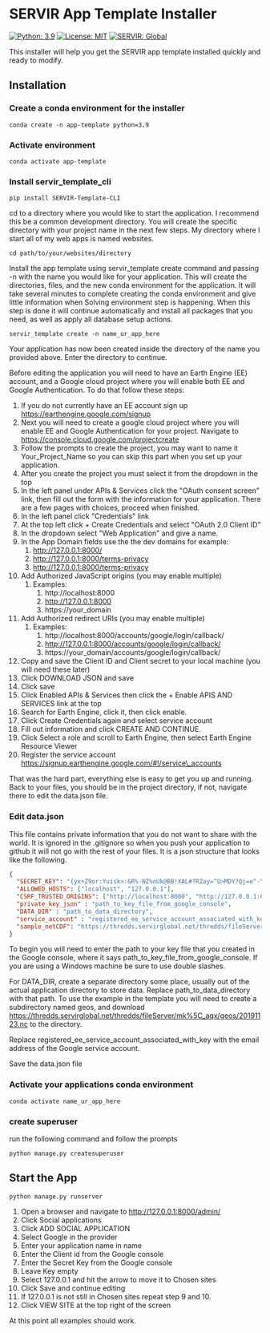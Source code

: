 # SERVIR App Template Installer

[![Python: 3.9](https://img.shields.io/badge/python-3.9-blue.svg)](https://www.python.org/)
[![License: MIT](https://img.shields.io/badge/License-MIT-yellow.svg)](https://opensource.org/licenses/MIT)
[![SERVIR: Global](https://img.shields.io/badge/SERVIR-Global-green)](https://servirglobal.net)

This installer will help you get the SERVIR app template installed quickly and ready to modify.

## Installation
### Create a conda environment for the installer
```shell
conda create -n app-template python=3.9
```
### Activate environment
```shell
conda activate app-template
```
### Install servir_template_cli
```shell
pip install SERVIR-Template-CLI
```
cd to a directory where you would like to start the application.  I recommend this be a common development directory. 
You will create the specific directory with your project name in the next few steps. My directory where I start all 
of my web apps is named websites.  
```shell
cd path/to/your/websites/directory
```
Install the app template using servir_template create command and passing -n with the name you 
would like for your application.  This will create the directories, files, and the new conda environment
for the application.  It will take several minutes to complete creating the conda environment and give little 
information when Solving environment step is happening.  When this step is done it will continue automatically
and install all packages that you need, as well as apply all database setup actions.
```shell
servir_template create -n name_ur_app_here
```

Your application has now been created inside the directory of the name you provided above.  Enter the directory
to continue.

Before editing the application you will need to have an Earth Engine (EE) account, and a Google cloud project where 
you will enable both EE and Google Authentication.  To do that follow these steps:
1) If you do not currently have an EE account sign up https://earthengine.google.com/signup
2) Next you will need to create a google cloud project where you will enable EE and Google Authentication for your project. Navigate to https://console.cloud.google.com/projectcreate
3) Follow the prompts to create the project, you may want to name it Your_Project_Name so you can skip this part when you set up your application.
4) After you create the project you must select it from the dropdown in the top
5) In the left panel under APIs & Services click the "OAuth consent screen" link, then fill out the form with the information for your application. There are a few pages with choices, proceed when finished.
6) In the left panel click "Credentials" link
7) At the top left click + Create Credentials and select "OAuth 2.0 Client ID"
8) In the dropdown select "Web Application" and give a name.
9) In the App Domain fields use the the dev domains for example:
   1) http://127.0.0.1:8000/
   2) http://127.0.0.1:8000/terms-privacy
   3) http://127.0.0.1:8000/terms-privacy
10) Add Authorized JavaScript origins (you may enable multiple)
    1) Examples:
       1) http://localhost:8000
       2) http://127.0.0.1:8000
       3) https://your_domain
11) Add Authorized redirect URIs (you may enable multiple)
    1) Examples:
       1) http://localhost:8000/accounts/google/login/callback/
       2) http://127.0.0.1:8000/accounts/google/login/callback/
       3) https://your_domain/accounts/google/login/callback/
12) Copy and save the Client ID and Client secret to your local machine (you will need these later)
13) Click DOWNLOAD JSON and save
14) Click save
15) Click Enabled APIs & Services then click the + Enable APIS AND SERVICES link at the top
16) Search for Earth Engine, click it, then click enable.
17) Click Create Credentials again and select service account
18) Fill out information and click CREATE AND CONTINUE.
19) Click Select a role and scroll to Earth Engine, then select Earth Engine Resource Viewer
20) Register the service account https://signup.earthengine.google.com/#!/service\_accounts

That was the hard part, everything else is easy to get you up and running.  Back to your files, you should be in 
the project directory, if not, navigate there to edit the data.json file.

### Edit data.json
This file contains private information that you do not want to share with the world.  It is ignored in the .gitignore
so when you push your application to github it will not go with the rest of your files.  It is a json structure that 
looks like the following.
```json
{
  "SECRET_KEY": "{yx+Z9or:Yuisk>:&R%-NZ%oUk@BB!XAL#?RZay=^U>MDY?Qj=e^-YT3u^dp):~|",
  "ALLOWED_HOSTS": ["localhost", "127.0.0.1"],
  "CSRF_TRUSTED_ORIGINS": ["http://localhost:8000", "http://127.0.0.1:8000"],
  "private_key_json" : "path_to_key_file_from_google_console",
  "DATA_DIR" : "path_to_data_directory",
  "service_account" : "registered_ee_service_account_associated_with_key",
  "sample_netCDF": "https://thredds.servirglobal.net/thredds/fileServer/mk_aqx/geos/20191123.nc"
}
```
To begin you will need to enter the path to your key file that you created in the Google console, where it says
path_to_key_file_from_google_console.  If you are using a Windows machine be sure to use double slashes.

For DATA_DIR, create a separate directory some place, usually out of the actual application directory to store 
data.  Replace path_to_data_directory with that path.  To use the example in the template you will need to create a 
subdirectory named geos, and download
https://thredds.servirglobal.net/thredds/fileServer/mk%5C_aqx/geos/20191123.nc to the directory. 

Replace registered_ee_service_account_associated_with_key with the email address of the Google service account.

Save the data.json file

### Activate your applications conda environment
```shell
conda activate name_ur_app_here
```

### create superuser
run the following command and follow the prompts
```shell
python manage.py createsuperuser
```

## Start the App
```shell
python manage.py runserver
```

1) Open a browser and navigate to http://127.0.0.1:8000/admin/ 
2) Click Social applications
3) Click ADD SOCIAL APPLICATION
4) Select Google in the provider
5) Enter your application name in name
6) Enter the Client id from the Google console
7) Enter the Secret Key from the Google console
8) Leave Key empty
9) Select 127.0.0.1 and hit the arrow to move it to Chosen sites
10) Click Save and continue editing
11) If 127.0.0.1 is not still in Chosen sites repeat step 9 and 10. 
12) Click VIEW SITE at the top right of the screen

At this point all examples should work.


